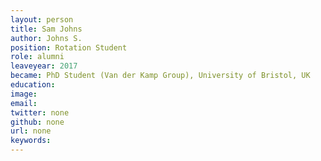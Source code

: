 ```yaml
---
layout: person
title: Sam Johns
author: Johns S.
position: Rotation Student
role: alumni
leaveyear: 2017
became: PhD Student (Van der Kamp Group), University of Bristol, UK
education:
image: 
email: 
twitter: none
github: none
url: none
keywords:
---
```

